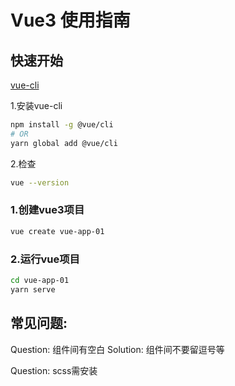 # Vue3 使用指南

## 快速开始

[vue-cli](https://cli.vuejs.org/zh/guide/installation.html)

1.安装vue-cli

```sh
npm install -g @vue/cli
# OR
yarn global add @vue/cli
```

2.检查

```sh
vue --version
```

### 1.创建vue3项目

```sh
vue create vue-app-01
```

### 2.运行vue项目

```sh
cd vue-app-01
yarn serve
```


## 常见问题:

Question: 组件间有空白
Solution: 组件间不要留逗号等

Question: scss需安装